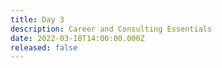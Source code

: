 ```yaml
---
title: Day 3
description: Career and Consulting Essentials
date: 2022-03-18T14:00:00.000Z
released: false
---
```

